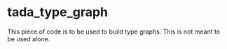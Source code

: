 # tada_type_graph
This piece of code is to be used to build type graphs. This is not meant to be used alone. 
